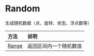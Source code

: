 # Random

生成随机数据（点、旋转、状态、浮点数等）

| 方法                 | 说明          |
|:------------------ |:----------- |
| [Range](/Range.md) | 返回区间内一个随机数值 |
